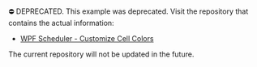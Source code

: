 ⛔ DEPRECATED. This example was deprecated. Visit the repository that contains the actual information:

- [WPF Scheduler - Customize Cell Colors](https://github.com/DevExpress-Examples/wpf-scheduler-customize-cell-colors)

The current repository will not be updated in the future.
